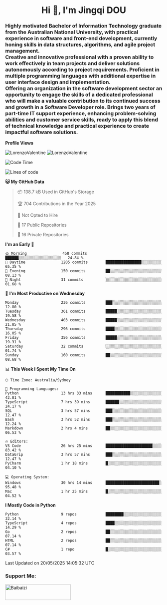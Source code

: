 <h1 align="center">Hi 👋, I'm Jingqi DOU</h1>
<h3 align="left">
Highly motivated Bachelor of Information Technology graduate from the Australian National University, with practical experience in software and front-end development, currently honing skills in data structures, algorithms, and agile project management. <br>
Creative and innovative professional with a proven ability to work effectively in team projects and deliver solutions autonomously according to project requirements. Proficient in multiple programming languages with additional expertise in user interface design and implementation. <br>
Offering an organization in the software development sector an opportunity to engage the skills of a dedicated professional who will make a valuable contribution to its continued success and growth in a Software Developer role. Brings two years of part-time IT support experience, enhancing problem-solving abilities and customer service skills, ready to apply this blend of technical knowledge and practical experience to create impactful software solutions.
</h3>

**Profile Views**<br>
<!-- <img src="https://count.getloli.com/get/@:name" alt="LorenzoValentine" theme="rule34" /> -->
<img src="https://count.getloli.com/@LorenzoValentine?name=LorenzoValentine&theme=asoul&padding=7&offset=0&align=center&scale=2&pixelated=1&darkmode=auto&prefix=020315" alt="LorenzoValentine" theme="rule34" />
<img src="https://count.getloli.com/@LorenzoValentine?name=LorenzoValentine&theme=food&padding=7&offset=0&align=center&scale=2&pixelated=1&darkmode=auto&prefix=020315" alt="LorenzoValentine" theme="rule34" />
 

<!--START_SECTION:waka-->
![Code Time](http://img.shields.io/badge/Code%20Time-1%2C944%20hrs%2031%20mins-blue)

![Lines of code](https://img.shields.io/badge/From%20Hello%20World%20I%27ve%20Written-354.3%20thousand%20lines%20of%20code-blue)

**🐱 My GitHub Data** 

> 📦 138.7 kB Used in GitHub's Storage 
 > 
> 🏆 704 Contributions in the Year 2025
 > 
> 🚫 Not Opted to Hire
 > 
> 📜 17 Public Repositories 
 > 
> 🔑 16 Private Repositories 
 > 
**I'm an Early 🐤** 

```text
🌞 Morning                458 commits         ██████░░░░░░░░░░░░░░░░░░░   24.84 % 
🌆 Daytime                1205 commits        ████████████████░░░░░░░░░   65.35 % 
🌃 Evening                150 commits         ██░░░░░░░░░░░░░░░░░░░░░░░   08.13 % 
🌙 Night                  31 commits          ░░░░░░░░░░░░░░░░░░░░░░░░░   01.68 % 
```
📅 **I'm Most Productive on Wednesday** 

```text
Monday                   236 commits         ███░░░░░░░░░░░░░░░░░░░░░░   12.80 % 
Tuesday                  361 commits         █████░░░░░░░░░░░░░░░░░░░░   19.58 % 
Wednesday                403 commits         █████░░░░░░░░░░░░░░░░░░░░   21.85 % 
Thursday                 296 commits         ████░░░░░░░░░░░░░░░░░░░░░   16.05 % 
Friday                   356 commits         █████░░░░░░░░░░░░░░░░░░░░   19.31 % 
Saturday                 32 commits          ░░░░░░░░░░░░░░░░░░░░░░░░░   01.74 % 
Sunday                   160 commits         ██░░░░░░░░░░░░░░░░░░░░░░░   08.68 % 
```


📊 **This Week I Spent My Time On** 

```text
🕑︎ Time Zone: Australia/Sydney

💬 Programming Languages: 
Python                   13 hrs 33 mins      ███████████░░░░░░░░░░░░░░   42.81 % 
TypeScript               7 hrs 39 mins       ██████░░░░░░░░░░░░░░░░░░░   24.17 % 
SQL                      3 hrs 57 mins       ███░░░░░░░░░░░░░░░░░░░░░░   12.47 % 
Bash                     3 hrs 52 mins       ███░░░░░░░░░░░░░░░░░░░░░░   12.24 % 
Markdown                 2 hrs 4 mins        ██░░░░░░░░░░░░░░░░░░░░░░░   06.53 % 

🔥 Editors: 
VS Code                  26 hrs 25 mins      █████████████████████░░░░   83.42 % 
DataGrip                 3 hrs 57 mins       ███░░░░░░░░░░░░░░░░░░░░░░   12.47 % 
PyCharm                  1 hr 18 mins        █░░░░░░░░░░░░░░░░░░░░░░░░   04.10 % 

💻 Operating System: 
Windows                  30 hrs 14 mins      ████████████████████████░   95.48 % 
Mac                      1 hr 25 mins        █░░░░░░░░░░░░░░░░░░░░░░░░   04.52 % 
```

**I Mostly Code in Python** 

```text
Python                   9 repos             ████████░░░░░░░░░░░░░░░░░   32.14 % 
TypeScript               4 repos             ████░░░░░░░░░░░░░░░░░░░░░   14.29 % 
Go                       2 repos             ██░░░░░░░░░░░░░░░░░░░░░░░   07.14 % 
HTML                     2 repos             ██░░░░░░░░░░░░░░░░░░░░░░░   07.14 % 
C#                       1 repo              █░░░░░░░░░░░░░░░░░░░░░░░░   03.57 % 
```




 Last Updated on 20/05/2025 14:05:32 UTC
<!--END_SECTION:waka-->

<!-- [![willianrod's wakatime stats](https://github-readme-stats.vercel.app/api/wakatime?username=lorenzoval2050)](https://github.com/anuraghazra/github-readme-stats) -->


<h3 align="left">Support Me:</h3>
<p><a href="https://www.buymeacoffee.com/Baibaizi"> <img align="left" src="https://cdn.buymeacoffee.com/buttons/v2/default-yellow.png" height="50" width="210" alt="Baibaizi" /></a></p><br><br>
